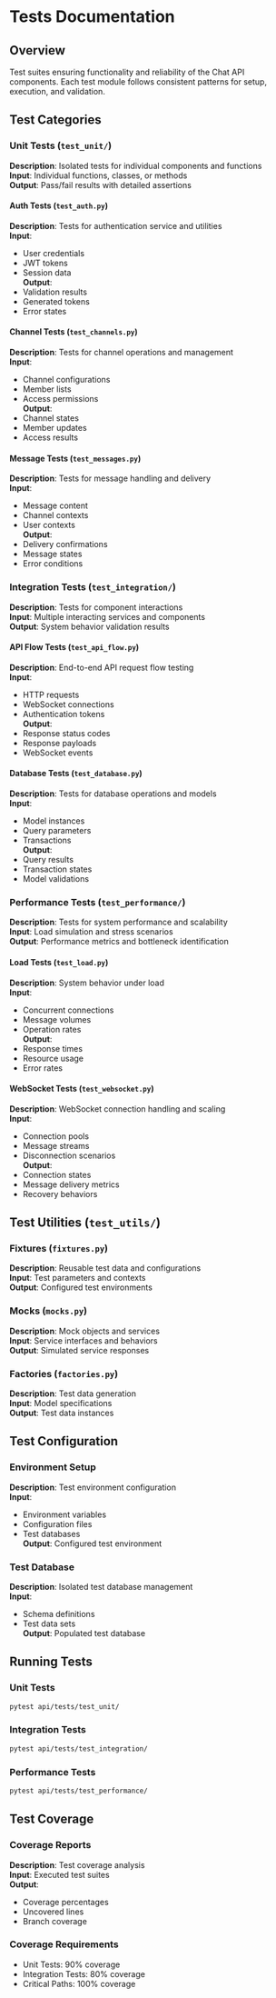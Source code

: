 # Tests Documentation

## Overview
Test suites ensuring functionality and reliability of the Chat API components. Each test module follows consistent patterns for setup, execution, and validation.

## Test Categories

### Unit Tests (`test_unit/`)

**Description**: Isolated tests for individual components and functions  
**Input**: Individual functions, classes, or methods  
**Output**: Pass/fail results with detailed assertions  

#### Auth Tests (`test_auth.py`)
**Description**: Tests for authentication service and utilities  
**Input**: 
- User credentials
- JWT tokens
- Session data  
**Output**:
- Validation results
- Generated tokens
- Error states

#### Channel Tests (`test_channels.py`)
**Description**: Tests for channel operations and management  
**Input**:
- Channel configurations
- Member lists
- Access permissions  
**Output**:
- Channel states
- Member updates
- Access results

#### Message Tests (`test_messages.py`)
**Description**: Tests for message handling and delivery  
**Input**:
- Message content
- Channel contexts
- User contexts  
**Output**:
- Delivery confirmations
- Message states
- Error conditions

### Integration Tests (`test_integration/`)

**Description**: Tests for component interactions  
**Input**: Multiple interacting services and components  
**Output**: System behavior validation results  

#### API Flow Tests (`test_api_flow.py`)
**Description**: End-to-end API request flow testing  
**Input**:
- HTTP requests
- WebSocket connections
- Authentication tokens  
**Output**:
- Response status codes
- Response payloads
- WebSocket events

#### Database Tests (`test_database.py`)
**Description**: Tests for database operations and models  
**Input**:
- Model instances
- Query parameters
- Transactions  
**Output**:
- Query results
- Transaction states
- Model validations

### Performance Tests (`test_performance/`)

**Description**: Tests for system performance and scalability  
**Input**: Load simulation and stress scenarios  
**Output**: Performance metrics and bottleneck identification  

#### Load Tests (`test_load.py`)
**Description**: System behavior under load  
**Input**:
- Concurrent connections
- Message volumes
- Operation rates  
**Output**:
- Response times
- Resource usage
- Error rates

#### WebSocket Tests (`test_websocket.py`)
**Description**: WebSocket connection handling and scaling  
**Input**:
- Connection pools
- Message streams
- Disconnection scenarios  
**Output**:
- Connection states
- Message delivery metrics
- Recovery behaviors

## Test Utilities (`test_utils/`)

### Fixtures (`fixtures.py`)
**Description**: Reusable test data and configurations  
**Input**: Test parameters and contexts  
**Output**: Configured test environments  

### Mocks (`mocks.py`)
**Description**: Mock objects and services  
**Input**: Service interfaces and behaviors  
**Output**: Simulated service responses  

### Factories (`factories.py`)
**Description**: Test data generation  
**Input**: Model specifications  
**Output**: Test data instances  

## Test Configuration

### Environment Setup
**Description**: Test environment configuration  
**Input**:
- Environment variables
- Configuration files
- Test databases  
**Output**: Configured test environment

### Test Database
**Description**: Isolated test database management  
**Input**:
- Schema definitions
- Test data sets  
**Output**: Populated test database

## Running Tests

### Unit Tests
```bash
pytest api/tests/test_unit/
```

### Integration Tests
```bash
pytest api/tests/test_integration/
```

### Performance Tests
```bash
pytest api/tests/test_performance/
```

## Test Coverage

### Coverage Reports
**Description**: Test coverage analysis  
**Input**: Executed test suites  
**Output**:
- Coverage percentages
- Uncovered lines
- Branch coverage

### Coverage Requirements
- Unit Tests: 90% coverage
- Integration Tests: 80% coverage
- Critical Paths: 100% coverage 